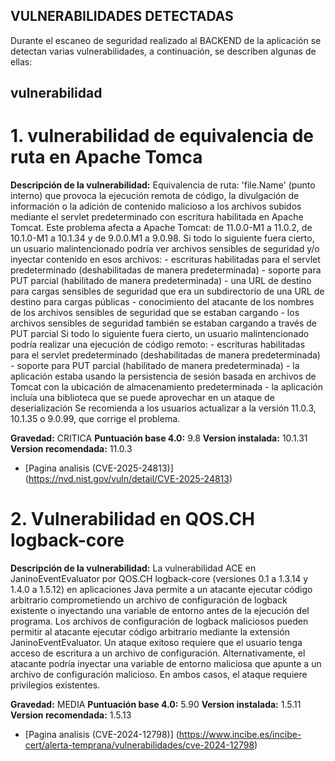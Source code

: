 ## VULNERABILIDADES DETECTADAS ##
Durante el escaneo de seguridad realizado al BACKEND de la aplicación se detectan varias vulnerabilidades, a continuación, se describen algunas de ellas:  
## vulnerabilidad
# 1. vulnerabilidad de equivalencia de ruta en Apache Tomca 

**Descripción de la vulnerabilidad:** Equivalencia de ruta: 'file.Name' (punto interno) que provoca la ejecución remota de código, la divulgación de información o la adición de contenido malicioso a los archivos subidos mediante el servlet predeterminado con escritura habilitada en Apache Tomcat. Este problema afecta a Apache Tomcat: de 11.0.0-M1 a 11.0.2, de 10.1.0-M1 a 10.1.34 y de 9.0.0.M1 a 9.0.98. Si todo lo siguiente fuera cierto, un usuario malintencionado podría ver archivos sensibles de seguridad y/o inyectar contenido en esos archivos: - escrituras habilitadas para el servlet predeterminado (deshabilitadas de manera predeterminada) - soporte para PUT parcial (habilitado de manera predeterminada) - una URL de destino para cargas sensibles de seguridad que era un subdirectorio de una URL de destino para cargas públicas - conocimiento del atacante de los nombres de los archivos sensibles de seguridad que se estaban cargando - los archivos sensibles de seguridad también se estaban cargando a través de PUT parcial Si todo lo siguiente fuera cierto, un usuario malintencionado podría realizar una ejecución de código remoto: - escrituras habilitadas para el servlet predeterminado (deshabilitadas de manera predeterminada) - soporte para PUT parcial (habilitado de manera predeterminada) - la aplicación estaba usando la persistencia de sesión basada en archivos de Tomcat con la ubicación de almacenamiento predeterminada - la aplicación incluía una biblioteca que se puede aprovechar en un ataque de deserialización Se recomienda a los usuarios actualizar a la versión 11.0.3, 10.1.35 o 9.0.99, que corrige el problema.

**Gravedad:** CRITICA
**Puntuación base 4.0:** 9.8
**Version instalada:** 10.1.31
**Version recomendada:** 11.0.3

- [Pagina analisis (CVE-2025-24813)] (https://nvd.nist.gov/vuln/detail/CVE-2025-24813)


# 2. Vulnerabilidad en QOS.CH logback-core 

**Descripción de la vulnerabilidad:** La vulnerabilidad ACE en JaninoEventEvaluator por QOS.CH logback-core (versiones 0.1 a 1.3.14 y 1.4.0 a 1.5.12) en aplicaciones Java permite a un atacante ejecutar código arbitrario comprometiendo un archivo de configuración de logback existente o inyectando una variable de entorno antes de la ejecución del programa. Los archivos de configuración de logback maliciosos pueden permitir al atacante ejecutar código arbitrario mediante la extensión JaninoEventEvaluator. Un ataque exitoso requiere que el usuario tenga acceso de escritura a un archivo de configuración. Alternativamente, el atacante podría inyectar una variable de entorno maliciosa que apunte a un archivo de configuración malicioso. En ambos casos, el ataque requiere privilegios existentes.

**Gravedad:** MEDIA
**Puntuación base 4.0:** 5.90
**Version instalada:** 1.5.11
**Version recomendada:** 1.5.13

- [Pagina analisis (CVE-2024-12798)] (https://www.incibe.es/incibe-cert/alerta-temprana/vulnerabilidades/cve-2024-12798)
